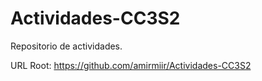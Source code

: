 # Actividades-CC3S2
Repositorio de actividades.

URL Root: https://github.com/amirmiir/Actividades-CC3S2 
